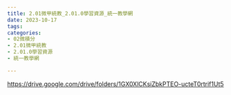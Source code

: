 ```yaml
---
title: 2.01微甲統教_2.01.0學習資源_統一教學網
date: 2023-10-17
tags: 
categories:
- 02微積分
- 2.01微甲統教
- 2.01.0學習資源
- 統一教學網

---
```

https://drive.google.com/drive/folders/1GX0XlCKsiZbkPTEO-ucteT0rtrif1Ut5
